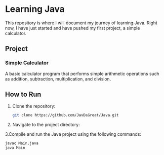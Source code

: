 # Learning Java

This repository is where I will document my journey of learning Java. Right now, I have just started and have pushed my first project, a simple calculator.

## Project

### Simple Calculator
A basic calculator program that performs simple arithmetic operations such as addition, subtraction, multiplication, and division.

## How to Run

1. Clone the repository:
   ```bash
   git clone https://github.com/JavDaGreat/Java.git

2. Navigate to the project directory:

3.Compile and run the Java project using the following commands:

 ```bash
javac Main.java
java Main

